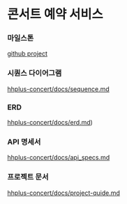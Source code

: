 # 콘서트 예약 서비스

### 마일스톤
[github project](https://github.com/users/jyjae/projects/4/views/1)

### 시퀀스 다이어그램
[hhplus-concert/docs/sequence.md](https://github.com/jyjae/hhplus-concert/blob/feat/concert-step5/docs/sequence.md)

### ERD
[hhplus-concert/docs/erd.md](https://github.com/jyjae/hhplus-concert/blob/main/docs/erd.md))

### API 명세서
[hhplus-concert/docs/api_specs.md](https://github.com/jyjae/hhplus-concert/blob/main/docs/api_specs.md)

### 프로젝트 문서
[hhplus-concert/docs/project-quide.md](https://github.com/jyjae/hhplus-concert/blob/main/docs/project_guide.md)
